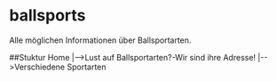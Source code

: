 # ballsports
Alle möglichen Informationen über Ballsportarten.

##Stuktur
  Home
  |-->Lust auf Ballsportarten?-Wir sind ihre Adresse!
    |-->Verschiedene Sportarten
      
  
